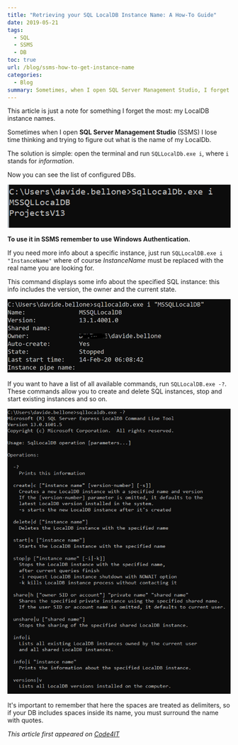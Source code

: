```yaml
---
title: "Retrieving your SQL LocalDB Instance Name: A How-To Guide"
date: 2019-05-21
tags:
  - SQL
  - SSMS
  - DB
toc: true
url: /blog/ssms-how-to-get-instance-name
categories:
  - Blog
summary: Sometimes, when I open SQL Server Management Studio, I forget about my Local DB instance name. Here's how to retrieve it.
---
```


This article is just a note for something I forget the most: my LocalDB instance names.

Sometimes when I open **SQL Server Management Studio** (SSMS) I lose time thinking and trying to figure out what is the name of my LocalDb.

The solution is simple: open the terminal and run `SQLLocalDb.exe i`, where `i` stands for _information_.

Now you can see the list of configured DBs.

![SQLLocalDb.exe i result](./ssms_result.png "SQLLocalDb result")

**To use it in SSMS remember to use Windows Authentication.**

If you need more info about a specific instance, just run `SQLLocalDB.exe i "InstanceName"` where of course _InstanceName_ must be replaced with the real name you are looking for.

This command displays some info about the specified SQL instance: this info includes the version, the owner and the current state.

![SQL instance details](./ssms_instance_details.png "SQL instance details")

If you want to have a list of all available commands, run `SQLLocalDB.exe -?`. These commands allow you to create and delete SQL instances, stop and start existing instances and so on.

![SQLLocalDB command options](./ssms_command_help.png "SQLLocalDb command options")

It's important to remember that here the spaces are treated as delimiters, so if your DB includes spaces inside its name, you must surround the name with quotes.

_This article first appeared on [Code4IT](https://www.code4it.dev/)_
